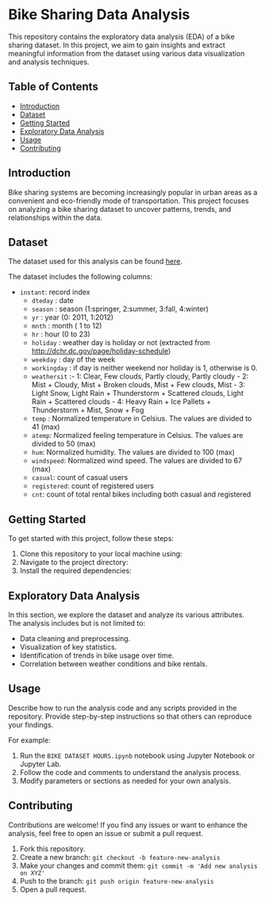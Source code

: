 # Bike Sharing Data Analysis

This repository contains the exploratory data analysis (EDA) of a bike sharing dataset. In this project, we aim to gain insights and extract meaningful information from the dataset using various data visualization and analysis techniques.

## Table of Contents

- [Introduction](#introduction)
- [Dataset](#dataset)
- [Getting Started](#getting-started)
- [Exploratory Data Analysis](#exploratory-data-analysis)
- [Usage](#usage)
- [Contributing](#contributing)

## Introduction

Bike sharing systems are becoming increasingly popular in urban areas as a convenient and eco-friendly mode of transportation. This project focuses on analyzing a bike sharing dataset to uncover patterns, trends, and relationships within the data.

## Dataset

The dataset used for this analysis can be found [here](https://www.kaggle.com/datasets/lakshmi25npathi/bike-sharing-dataset?resource=download).

The dataset includes the following columns:

  - `instant`: record index
	- `dteday` : date
	- `season` : season (1:springer, 2:summer, 3:fall, 4:winter)
	- `yr` : year (0: 2011, 1:2012)
	- `mnth` : month ( 1 to 12)
	- `hr` : hour (0 to 23)
	- `holiday` : weather day is holiday or not (extracted from http://dchr.dc.gov/page/holiday-schedule)
	- `weekday` : day of the week
	- `workingday` : if day is neither weekend nor holiday is 1, otherwise is 0.
	- `weathersit` :- 1: Clear, Few clouds, Partly cloudy, Partly cloudy
		              - 2: Mist + Cloudy, Mist + Broken clouds, Mist + Few clouds, Mist
		              - 3: Light Snow, Light Rain + Thunderstorm + Scattered clouds, Light Rain + Scattered clouds
		              - 4: Heavy Rain + Ice Pallets + Thunderstorm + Mist, Snow + Fog
	- `temp` : Normalized temperature in Celsius. The values are divided to 41 (max)
	- `atemp`: Normalized feeling temperature in Celsius. The values are divided to 50 (max)
	- `hum`: Normalized humidity. The values are divided to 100 (max)
	- `windspeed`: Normalized wind speed. The values are divided to 67 (max)
	- `casual`: count of casual users
	- `registered`: count of registered users
	- `cnt`: count of total rental bikes including both casual and registered

## Getting Started

To get started with this project, follow these steps:

1. Clone this repository to your local machine using:
2. Navigate to the project directory:
3. Install the required dependencies:


## Exploratory Data Analysis

In this section, we explore the dataset and analyze its various attributes. The analysis includes but is not limited to:
- Data cleaning and preprocessing.
- Visualization of key statistics.
- Identification of trends in bike usage over time.
- Correlation between weather conditions and bike rentals.

## Usage

Describe how to run the analysis code and any scripts provided in the repository. Provide step-by-step instructions so that others can reproduce your findings.

For example:
1. Run the `BIKE DATASET HOURS.ipynb` notebook using Jupyter Notebook or Jupyter Lab.
2. Follow the code and comments to understand the analysis process.
3. Modify parameters or sections as needed for your own analysis.

## Contributing

Contributions are welcome! If you find any issues or want to enhance the analysis, feel free to open an issue or submit a pull request.

1. Fork this repository.
2. Create a new branch: `git checkout -b feature-new-analysis`
3. Make your changes and commit them: `git commit -m 'Add new analysis on XYZ'`
4. Push to the branch: `git push origin feature-new-analysis`
5. Open a pull request.


